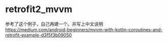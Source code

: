 # retrofit2_mvvm

参考了这个例子，自己再建一个。并写上中文说明
https://medium.com/android-beginners/mvvm-with-kotlin-coroutines-and-retrofit-example-d3f5f3b09050
